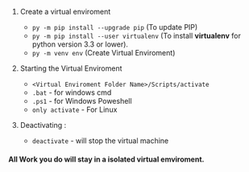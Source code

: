 1. Create a virtual enviroment

	- `py -m pip install --upgrade pip` (To update PIP)
	- `py -m pip install --user virtualenv` (To install **virtualenv** for python version 3.3 or lower).
	- `py -m venv env` (Create Virtual Enviroment)

2. Starting the Virtual Enviroment
	- `<Virtual Enviroment Folder Name>/Scripts/activate`
	- `.bat` - for windows cmd
	- `.ps1` - for Windows Poweshell
	- `only activate` - For  Linux

3. Deactivating : 
	- `deactivate`  - will stop the virtual machine

#### All Work you do will stay in a isolated virtual emviroment.
